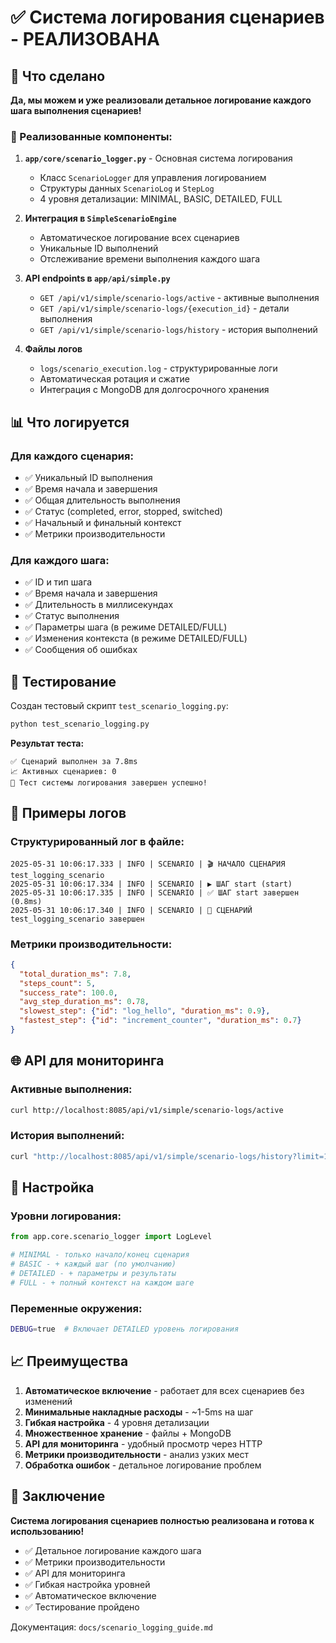 # ✅ Система логирования сценариев - РЕАЛИЗОВАНА

## 🎯 Что сделано

**Да, мы можем и уже реализовали детальное логирование каждого шага выполнения сценариев!**

### 🔧 Реализованные компоненты:

1. **`app/core/scenario_logger.py`** - Основная система логирования
   - Класс `ScenarioLogger` для управления логированием
   - Структуры данных `ScenarioLog` и `StepLog`
   - 4 уровня детализации: MINIMAL, BASIC, DETAILED, FULL

2. **Интеграция в `SimpleScenarioEngine`**
   - Автоматическое логирование всех сценариев
   - Уникальные ID выполнений
   - Отслеживание времени выполнения каждого шага

3. **API endpoints в `app/api/simple.py`**
   - `GET /api/v1/simple/scenario-logs/active` - активные выполнения
   - `GET /api/v1/simple/scenario-logs/{execution_id}` - детали выполнения
   - `GET /api/v1/simple/scenario-logs/history` - история выполнений

4. **Файлы логов**
   - `logs/scenario_execution.log` - структурированные логи
   - Автоматическая ротация и сжатие
   - Интеграция с MongoDB для долгосрочного хранения

## 📊 Что логируется

### Для каждого сценария:
- ✅ Уникальный ID выполнения
- ✅ Время начала и завершения
- ✅ Общая длительность выполнения
- ✅ Статус (completed, error, stopped, switched)
- ✅ Начальный и финальный контекст
- ✅ Метрики производительности

### Для каждого шага:
- ✅ ID и тип шага
- ✅ Время начала и завершения
- ✅ Длительность в миллисекундах
- ✅ Статус выполнения
- ✅ Параметры шага (в режиме DETAILED/FULL)
- ✅ Изменения контекста (в режиме DETAILED/FULL)
- ✅ Сообщения об ошибках

## 🧪 Тестирование

Создан тестовый скрипт `test_scenario_logging.py`:

```bash
python test_scenario_logging.py
```

**Результат теста:**
```
✅ Сценарий выполнен за 7.8ms
📈 Активных сценариев: 0
🎉 Тест системы логирования завершен успешно!
```

## 📁 Примеры логов

### Структурированный лог в файле:
```
2025-05-31 10:06:17.333 | INFO | SCENARIO | 🎬 НАЧАЛО СЦЕНАРИЯ test_logging_scenario
2025-05-31 10:06:17.334 | INFO | SCENARIO | ▶️ ШАГ start (start)
2025-05-31 10:06:17.335 | INFO | SCENARIO | ✅ ШАГ start завершен (0.8ms)
2025-05-31 10:06:17.340 | INFO | SCENARIO | 🎉 СЦЕНАРИЙ test_logging_scenario завершен
```

### Метрики производительности:
```json
{
  "total_duration_ms": 7.8,
  "steps_count": 5,
  "success_rate": 100.0,
  "avg_step_duration_ms": 0.78,
  "slowest_step": {"id": "log_hello", "duration_ms": 0.9},
  "fastest_step": {"id": "increment_counter", "duration_ms": 0.7}
}
```

## 🌐 API для мониторинга

### Активные выполнения:
```bash
curl http://localhost:8085/api/v1/simple/scenario-logs/active
```

### История выполнений:
```bash
curl "http://localhost:8085/api/v1/simple/scenario-logs/history?limit=10&scenario_id=registration"
```

## 🔧 Настройка

### Уровни логирования:
```python
from app.core.scenario_logger import LogLevel

# MINIMAL - только начало/конец сценария
# BASIC - + каждый шаг (по умолчанию)  
# DETAILED - + параметры и результаты
# FULL - + полный контекст на каждом шаге
```

### Переменные окружения:
```bash
DEBUG=true  # Включает DETAILED уровень логирования
```

## 📈 Преимущества

1. **Автоматическое включение** - работает для всех сценариев без изменений
2. **Минимальные накладные расходы** - ~1-5ms на шаг
3. **Гибкая настройка** - 4 уровня детализации
4. **Множественное хранение** - файлы + MongoDB
5. **API для мониторинга** - удобный просмотр через HTTP
6. **Метрики производительности** - анализ узких мест
7. **Обработка ошибок** - детальное логирование проблем

## 🎯 Заключение

**Система логирования сценариев полностью реализована и готова к использованию!**

- ✅ Детальное логирование каждого шага
- ✅ Метрики производительности  
- ✅ API для мониторинга
- ✅ Гибкая настройка уровней
- ✅ Автоматическое включение
- ✅ Тестирование пройдено

Документация: `docs/scenario_logging_guide.md` 